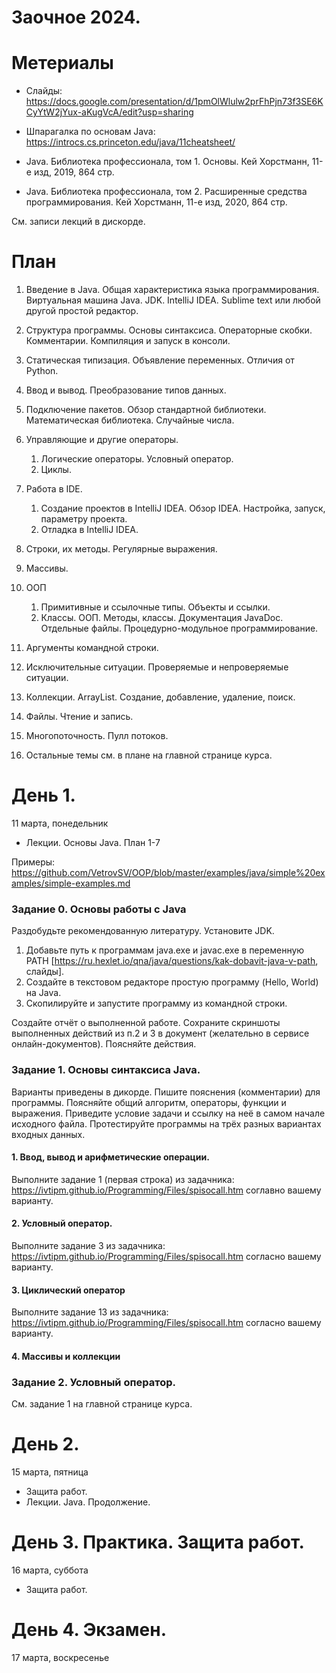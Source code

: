 # Заочное 2024. 
# Метериалы
- Слайды: https://docs.google.com/presentation/d/1pmOlWlulw2prFhPjn73f3SE6KCyYtW2jYux-aKugVcA/edit?usp=sharing
- Шпарагалка по основам Java: https://introcs.cs.princeton.edu/java/11cheatsheet/

- Java. Библиотека профессионала, том 1. Основы.  Кей Хорстманн, 11-е изд, 2019, 864 стр.
- Java. Библиотека профессионала, том 2.  Расширенные средства программирования.  Кей Хорстманн, 11-е изд, 2020, 864 стр.

См. записи лекций в дискорде.

# План
1. Введение в Java. Общая характеристика языка программирования. Виртуальная машина Java. JDK. IntelliJ IDEA. Sublime text или любой другой простой редактор.
1. Структура программы. Основы синтаксиса. Операторные скобки. Комментарии. Компиляция и запуск в консоли.
1. Статическая типизация. Объявление переменных. Отличия от Python.
1. Ввод и вывод. Преобразование типов данных. 
1. Подключение пакетов. Обзор стандартной библиотеки. Математическая библиотека. Случайные числа.
1. Управляющие и другие операторы.
    1. Логические операторы. Условный оператор. 
    1. Циклы.
1. Работа в IDE.
    1. Создание проектов в IntelliJ IDEA. Обзор IDEA. Настройка, запуск, параметру проекта.
    1. Отладка в IntelliJ IDEA.
1. Строки, их методы. Регулярные выражения.
1. Массивы. 
1. ООП  
    1. Примитивные и ссылочные типы. Объекты и ссылки.
    1. Классы. ООП. Методы, классы. Документация JavaDoc. Отдельные файлы. Процедурно-модульное программирование.
1. Аргументы командной строки.

1. Исключительные ситуации. Проверяемые и непроверяемые ситуации. 
1. Коллекции. ArrayList. Создание, добавление, удаление, поиск.
1. Файлы. Чтение и запись.
1. Многопоточность. Пулл потоков.
1. Остальные темы см. в плане на главной странице курса.


# День 1.
11 марта, понедельник
- Лекции. Основы Java. План 1-7 

Примеры: https://github.com/VetrovSV/OOP/blob/master/examples/java/simple%20examples/simple-examples.md 



### Задание 0. Основы работы с Java
Раздобудьте рекомендованную литературу.
Установите JDK.
1. Добавьте путь к программам java.exe и javac.exe в переменную PATH [https://ru.hexlet.io/qna/java/questions/kak-dobavit-java-v-path, слайды].
2. Создайте в текстовом редакторе простую программу (Hello, World) на Java.
3. Скопилируйте и запустите программу из командной строки.

Создайте отчёт о выполненной работе. Сохраните скриншоты выполненных действий из п.2 и 3 в документ (желательно в сервисе онлайн-документов).
Поясняйте действия.

### Задание 1. Основы синтаксиса Java.
Варианты приведены в дикорде.
Пишите пояснения (комментарии) для программы. Поясняйте общий алгоритм, операторы, функции и выражения.
Приведите условие задачи и ссылку на неё в самом начале исходного файла.
Протестируйте программы на трёх разных вариантах входных данных. 


#### 1. Ввод, вывод и арифметические операции.
Выполните задание 1 (первая строка) из задачника: https://ivtipm.github.io/Programming/Files/spisocall.htm соглавно вашему варианту.

#### 2. Условный оператор.
Выполните задание 3 из задачника: https://ivtipm.github.io/Programming/Files/spisocall.htm согласно вашему варианту.

#### 3. Циклический оператор
Выполните задание 13 из задачника: https://ivtipm.github.io/Programming/Files/spisocall.htm согласно вашему варианту.

#### 4. Массивы и коллекции


### Задание 2. Условный оператор.

См. задание 1 на главной странице курса.


# День 2. 
15 марта, пятница
- Защита работ.
- Лекции. Java. Продолжение.


# День 3. Практика. Защита работ. 
16 марта, суббота
- Защита работ.

# День 4. Экзамен.
17 марта, воскресенье
